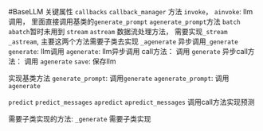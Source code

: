 #BaseLLM
关键属性
`callbacks`
`callback_manager`
方法
`invoke`， `ainvoke`: llm调用， 里面直接调用基类的`generate_prompt` `agenerate_prompt`方法
`batch` `abatch`暂时未用到
`stream` `astream` 数据流处理方法， 需要实现`_stream` `_astream`, 主要这两个方法需要子类去实现
`_agenerate` 异步调用`_generate`
`generate`: llm调用
`agenerate`: llm异步调用
call方法： 调用 `generate`
异步call方法： 调用 `agenerate`
`save`: 保存llm

实现基类方法
`generate_prompt`: 调用`generate`
`agenerate_prompt`: 调用`agenerate`

`predict` `predict_messages` `apredict` `apredict_messages`
调用call方法实现预测


需要子类实现的方法:
`_generate` 需要子类实现






